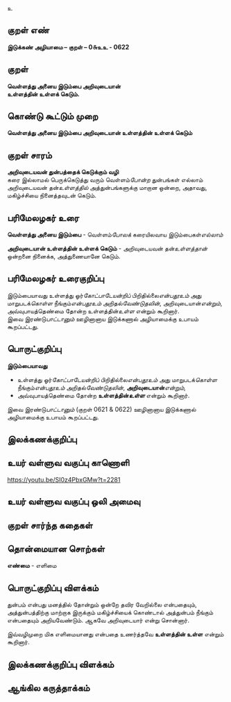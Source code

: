 உ

## குறள் எண் 

**இடுக்கண் அழியாமை – குறள் – 0௬உஉ - 0622**  

## குறள் 

**வெள்ளத்து அனைய இடும்பை அறிவுடையான்  
உள்ளத்தின் உள்ளக் கெடும்.**  

## கொண்டு கூட்டும் முறை

**வெள்ளத்து அனைய இடும்பை அறிவுடையான் உள்ளத்தின் உள்ளக் கெடும்**

## குறள் சாரம் 

**அறிவுடையவன் துன்பத்தைக் கெடுக்கும் வழி**  
கரை இல்லாமல் பெருக்கெடுத்து வரும் வெள்ளம்*போன்ற* துன்பங்கள் எல்லாம் அறிவுடையவன் தன்*உள்ளத்தில்* அத்துன்பங்களுக்கு மாறான ஒன்றை, அதாவது, மகிழ்ச்சியை நினைத்தவுடன் கெடும்.  

## பரிமேலழகர் உரை

**வெள்ளத்து அனைய இடும்பை** - வெள்ளம்*போலக்* கரையிலவாய இடும்பைகள்*எல்லாம்*  

**அறிவுடையான் உள்ளத்தின் உள்ளக் கெடும்** - அறிவுடையவன் தன்*உள்ளத்தான்* ஒன்றனை நினைக்க, அத்துணையானே கெடும். 

## பரிமேலழகர் உரைகுறிப்பு   

இடும்பையாவது உள்ளத்து ஓர்*கோட்பாடேயன்றிப்* பிறிதில்லை*என்பதூஉம்* அது மாறுபடக்*கொள்ள* நீங்கும்*என்பதூஉம்* அறிதல்*வேண்டுதலின்*, அறிவுடையான்*என்றும்*, அவ்வுபாயத்தெண்மை தோன்ற உள்ளத்தின்*உள்ள* என்றும் கூறினார்.  
இவை இரண்டு*பாட்டானும்* ஊழினானாய இடுக்கணால் அழியாமைக்கு உபாயம் கூறப்பட்டது.    

## பொருட்குறிப்பு 

**இடும்பையாவது**   
* உள்ளத்து ஓர்*கோட்பாடேயன்றிப்* பிறிதில்லை*என்பதூஉம்* அது மாறுபடக்*கொள்ள* நீங்கும்*என்பதூஉம்* அறிதல்*வேண்டுதலின்*, **அறிவுடையான்***என்றும்*,  
* அவ்வுபாயத்தெண்மை தோன்ற **உள்ளத்தின்*உள்ள*** என்றும் கூறினார்.  

இவை இரண்டு*பாட்டானும்* (குறள் 0621 & 0622) ஊழினானாய இடுக்கணால் அழியாமைக்கு உபாயம் கூறப்பட்டது.     

## இலக்கணக்குறிப்பு  


## உயர் வள்ளுவ வகுப்பு காணொளி

https://youtu.be/SI0z4PbxGMw?t=2281 

## உயர் வள்ளுவ வகுப்பு ஒலி அமைவு 

 
## குறள் சார்ந்த கதைகள் 


## தொன்மையான சொற்கள்  
**எண்மை** - எளிமை   

## பொருட்குறிப்பு விளக்கம்

துன்பம் என்பது மனத்தில் தோன்றும் ஒன்றே தவிர வேறில்லை என்பதையும், அத்துன்பத்திற்கு மாற்றாக இருக்கும் மகிழ்ச்சியைக் கொண்டால் அத்துன்பம் நீங்கும் என்பதையும் அறியவேண்டும். ஆகவே அறிவுடையார் என்று சொன்னார்.  

இவ்வழிமுறை மிக எளிமையானது என்பதை உணர்த்தவே **உள்ளத்தின் உள்ள** என்றும் கூறினார்.  

## இலக்கணக்குறிப்பு விளக்கம்


## ஆங்கில கருத்தாக்கம் 


